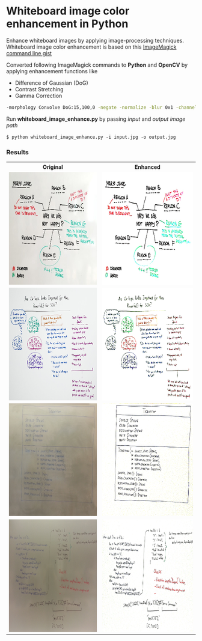 # Whiteboard image color enhancement in Python
Enhance whiteboard images by applying image-processing techniques. Whiteboard image color enhancement is based on this [ImageMagick command line gist](https://gist.github.com/lelandbatey/8677901)

Converted following ImageMagick commands to **Python** and **OpenCV** by applying enhancement functions like
- Difference of Gaussian (DoG)
- Contrast Stretching
- Gamma Correction

```bash
-morphology Convolve DoG:15,100,0 -negate -normalize -blur 0x1 -channel RBG -level 60%,91%,0.1
```
Run **whiteboard_image_enhance.py** by passing _input_ and _output image path_

```shell
$ python whiteboard_image_enhance.py -i input.jpg -o output.jpg
```

### Results

<table border='0'>
  <tr>
    <th>Original</th>
    <th>Enhanced</th>
  </tr>
  <tr>
    <td><img src='https://github.com/santhalakshminarayana/white-board-enhance/blob/main/images/11.jpg' 
        width='500px' height='300px' /></td>
    <td><img src='https://github.com/santhalakshminarayana/white-board-enhance/blob/main/result/11_o.jpg' 
         width='500px' height='300px' /></td>
  </tr>
  <tr>
    <td><img src='https://github.com/santhalakshminarayana/white-board-enhance/blob/main/images/22.jpg'
             width='500px' height='300px' /></td>
    <td><img src='https://github.com/santhalakshminarayana/white-board-enhance/blob/main/result/22_o.jpg' 
         width='500px' height='300px' /></td>
  </tr>
  <tr>
    <td><img src='https://github.com/santhalakshminarayana/white-board-enhance/blob/main/images/1.jpeg' 
             width='500px' height='300px'/></td>
    <td><img src='https://github.com/santhalakshminarayana/white-board-enhance/blob/main/result/1_o.jpg'
             width='500px' height='300px'/></td>
  </tr>
  <tr>
    <td><img src='https://github.com/santhalakshminarayana/white-board-enhance/blob/main/images/2.jpeg'
             width='500px' height='300px' /></td>
    <td><img src='https://github.com/santhalakshminarayana/white-board-enhance/blob/main/result/2_o.jpg'
             width='500px' height='300px' /></td>
  </tr>
</table>
